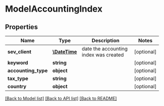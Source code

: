 # ModelAccountingIndex

## Properties
Name | Type | Description | Notes
------------ | ------------- | ------------- | -------------
**sev_client** | [**\DateTime**](\DateTime.md) | date the accounting index was created | [optional] 
**keyword** | **string** |  | [optional] 
**accounting_type** | **object** |  | [optional] 
**tax_type** | **string** |  | [optional] 
**country** | **object** |  | [optional] 

[[Back to Model list]](../README.md#documentation-for-models) [[Back to API list]](../README.md#documentation-for-api-endpoints) [[Back to README]](../README.md)


